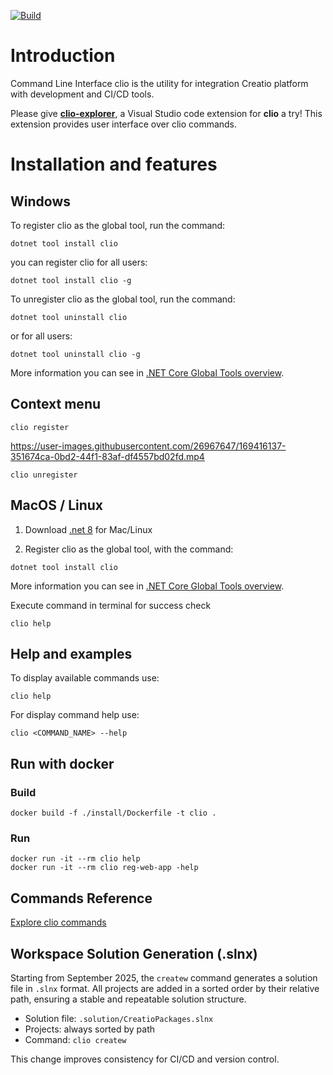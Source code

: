 [![Build](https://github.com/Advance-Technologies-Foundation/clio/actions/workflows/build.yml/badge.svg)](https://github.com/Advance-Technologies-Foundation/clio/actions/workflows/build.yml)

# Introduction

Command Line Interface clio is the utility for integration Creatio platform with development and CI/CD tools.

Please give **[clio-explorer](https://marketplace.visualstudio.com/items?itemName=AdvanceTechnologiesFoundation.clio-explorer)**, a Visual Studio code extension for **clio** a try! This extension provides user interface over clio commands.

# Installation and features

## Windows

To register clio as the global tool, run the command:

```
dotnet tool install clio
```

you can register clio for all users:

```
dotnet tool install clio -g
```

To unregister clio as the global tool, run the command:

```
dotnet tool uninstall clio
```

or for all users:

```
dotnet tool uninstall clio -g
```

More information you can see in [.NET Core Global Tools overview](https://docs.microsoft.com/en-US/dotnet/core/tools/global-tools).

## Context menu

```
clio register
```
https://user-images.githubusercontent.com/26967647/169416137-351674ca-0bd2-44f1-83af-df4557bd02fd.mp4

```
clio unregister
```

## MacOS / Linux

1. Download [.net 8](https://dotnet.microsoft.com/en-us/download/dotnet/8.0) for Mac/Linux

2. Register clio as the global tool, with the command:

```
dotnet tool install clio
```

More information you can see in [.NET Core Global Tools overview](https://docs.microsoft.com/en-US/dotnet/core/tools/global-tools).

Execute command in terminal for success check

```
clio help
```

## Help and examples

To display available commands use:

```
clio help
```

For display command help use:

```
clio <COMMAND_NAME> --help
```

## Run with docker

### Build

```
docker build -f ./install/Dockerfile -t clio .
```

### Run

```
docker run -it --rm clio help
docker run -it --rm clio reg-web-app -help
```

## Commands Reference
[Explore clio commands](clio/Commands.md)

## Workspace Solution Generation (.slnx)

Starting from September 2025, the `createw` command generates a solution file in `.slnx` format. All projects are added in a sorted order by their relative path, ensuring a stable and repeatable solution structure.

- Solution file: `.solution/CreatioPackages.slnx`
- Projects: always sorted by path
- Command: `clio createw`

This change improves consistency for CI/CD and version control.
